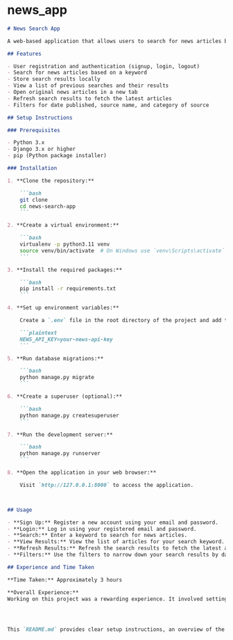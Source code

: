 # news_app

```markdown
# News Search App

A web-based application that allows users to search for news articles based on keywords. Users can also view the results of their previous searches and refresh search results to fetch the latest articles.

## Features

- User registration and authentication (signup, login, logout)
- Search for news articles based on a keyword
- Store search results locally
- View a list of previous searches and their results
- Open original news articles in a new tab
- Refresh search results to fetch the latest articles
- Filters for date published, source name, and category of source

## Setup Instructions

### Prerequisites

- Python 3.x
- Django 3.x or higher
- pip (Python package installer)

### Installation

1. **Clone the repository:**

    ```bash
    git clone 
    cd news-search-app
    ```

2. **Create a virtual environment:**

    ```bash
    virtualenv -p python3.11 venv
    source venv/bin/activate  # On Windows use `venv\Scripts\activate`
    ```

3. **Install the required packages:**

    ```bash
    pip install -r requirements.txt
    ```

4. **Set up environment variables:**

    Create a `.env` file in the root directory of the project and add the following variables:

    ```plaintext
    NEWS_API_KEY=your-news-api-key
    ```

5. **Run database migrations:**

    ```bash
    python manage.py migrate
    ```

6. **Create a superuser (optional):**

    ```bash
    python manage.py createsuperuser
    ```

7. **Run the development server:**

    ```bash
    python manage.py runserver
    ```

8. **Open the application in your web browser:**

    Visit `http://127.0.0.1:8000` to access the application.



## Usage

- **Sign Up:** Register a new account using your email and password.
- **Login:** Log in using your registered email and password.
- **Search:** Enter a keyword to search for news articles.
- **View Results:** View the list of articles for your search keyword.
- **Refresh Results:** Refresh the search results to fetch the latest articles.
- **Filters:** Use the filters to narrow down your search results by date and source name.

## Experience and Time Taken

**Time Taken:** Approximately 3 hours

**Overall Experience:**
Working on this project was a rewarding experience. It involved setting up user authentication, integrating with an external API (News API), and implementing features such as search, filtering, and displaying results. I also learned a lot about managing environment variables securely using `python-dotenv` and structuring a Django project effectively.




This `README.md` provides clear setup instructions, an overview of the project's features, and personal insights, which are useful for both developers and users of the application.
